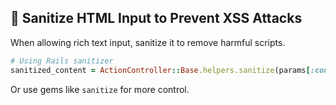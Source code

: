 ## 🧹 Sanitize HTML Input to Prevent XSS Attacks

When allowing rich text input, sanitize it to remove harmful scripts.

```ruby
# Using Rails sanitizer
sanitized_content = ActionController::Base.helpers.sanitize(params[:content])
```

Or use gems like `sanitize` for more control.